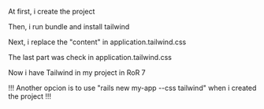 
At first, i create the project
<!-- rails new my-app
cd my-app -->

Then, i run bundle and install tailwind
<!-- ./bin/bundle add tailwindcss-rails
./bin/rails tailwindcss:install -->

Next, i replace the "content" in application.tailwind.css
<!-- /** @type {import('tailwindcss').Config} */
module.exports = {
  content: [
    './app/helpers/**/*.rb',
    './app/javascript/**/*.js',
    './app/views/**/*',
  ],
  theme: {
    extend: {},
  },
  plugins: [],
} -->

The last part was check in application.tailwind.css
<!-- @tailwind base;
@tailwind components;
@tailwind utilities; -->

Now i have Tailwind in my project in RoR 7

!!! Another opcion is to use "rails new my-app --css tailwind" when i created the project !!!
